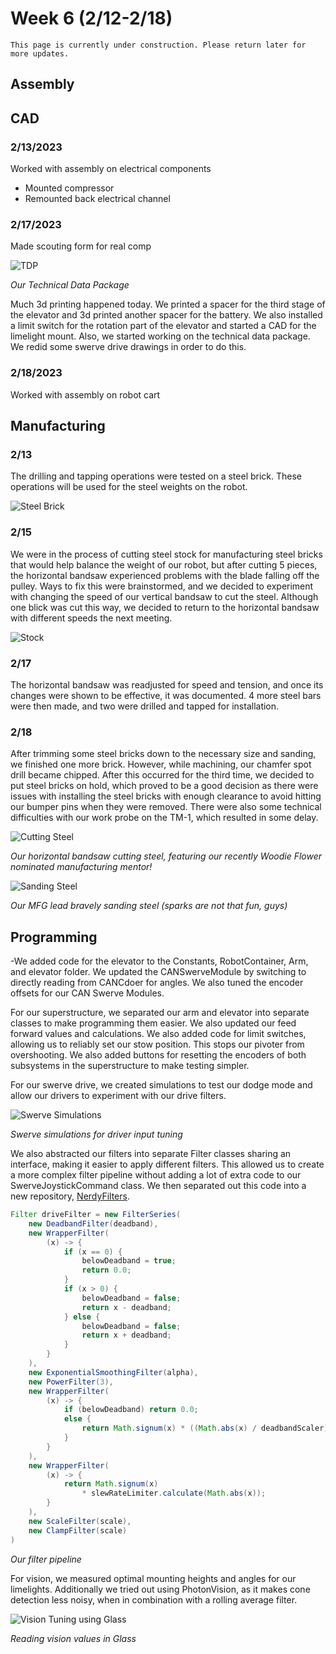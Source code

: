 # Week 6 (2/12-2/18)

```{admonition} Under Construction
This page is currently under construction. Please return later for more updates.
```

## Assembly

## CAD

### 2/13/2023

Worked with assembly on electrical components

- Mounted compressor
- Remounted back electrical channel

### 2/17/2023

Made scouting form for real comp

![TDP](./images/Week6/tdp.png)

*Our Technical Data Package*

Much 3d printing happened today. We printed a spacer for the third stage of the elevator and 3d printed another spacer for the battery. We also installed a limit switch for the rotation part of the elevator and started a CAD for the limelight mount. Also, we started working on the technical data package. We redid some swerve drive drawings in order to do this.

### 2/18/2023

Worked with assembly on robot cart

## Manufacturing

### 2/13 

The drilling and tapping operations were tested on a steel brick. These operations will be used for the steel weights on the robot. 

![Steel Brick](./images/Week6/steelbrick.png)

### 2/15 

We were in the process of cutting steel stock for manufacturing steel bricks that would help balance the weight of our robot, but after cutting 5 pieces, the horizontal bandsaw experienced problems with the blade falling off the pulley. Ways to fix this were brainstormed, and we decided to experiment with changing the speed of our vertical bandsaw to cut the steel. Although one blick was cut this way, we decided to return to the horizontal bandsaw with different speeds the next meeting. 

![Stock](./images/Week6/stock.png)

### 2/17 

The horizontal bandsaw was readjusted for speed and tension, and once its changes were shown to be effective, it was documented. 4 more steel bars were then made, and two were drilled and tapped for installation. 

### 2/18 

After trimming some steel bricks down to the necessary size and sanding, we finished one more brick. However, while machining, our chamfer spot drill became chipped. After this occurred for the third time, we decided to put steel bricks on hold, which proved to be a good decision as there were issues with installing the steel bricks with enough clearance to avoid hitting our bumper pins when they were removed. There were also some technical difficulties with our work probe on the TM-1, which resulted in some delay. 

![Cutting Steel](./images/Week6/horizontalbandsaw.png)

*Our horizontal bandsaw cutting steel, featuring our recently Woodie Flower nominated manufacturing mentor!*

![Sanding Steel](./images/Week6/sandingsteel.png)

*Our MFG lead bravely sanding steel (sparks are not that fun, guys)*

## Programming

-We added code for the elevator to the Constants, RobotContainer, Arm, and elevator folder. We updated the CANSwerveModule by switching to directly reading from CANCdoer for angles. We also tuned the encoder offsets for our CAN Swerve Modules.

For our superstructure, we separated our arm and elevator into separate classes to make programming them easier. We also updated our feed forward values and calculations. We also added code for limit switches, allowing us to reliably set our stow position. This stops our pivoter from overshooting. We also added buttons for resetting the encoders of both subsystems in the superstructure to make testing simpler.

For our swerve drive, we created simulations to test our dodge mode and allow our drivers to experiment with our drive filters. 

![Swerve Simulations](./images/Week6/swerveSimulations.png)

*Swerve simulations for driver input tuning*

We also abstracted our filters into separate Filter classes sharing an interface, making it easier to apply different filters. This allowed us to create a more complex filter pipeline without adding a lot of extra code to our SwerveJoystickCommand class. We then separated out this code into a new repository, [NerdyFilters](https://github.com/nerdherd/NerdyFilters). 

```java
Filter driveFilter = new FilterSeries(
    new DeadbandFilter(deadband),
    new WrapperFilter(
        (x) -> {
            if (x == 0) {
                belowDeadband = true;
                return 0.0;
            } 
            if (x > 0) {
                belowDeadband = false;
                return x - deadband;
            } else {
                belowDeadband = false;
                return x + deadband;
            }
        }
    ),
    new ExponentialSmoothingFilter(alpha),
    new PowerFilter(3),
    new WrapperFilter(
        (x) -> {
            if (belowDeadband) return 0.0;
            else {
                return Math.signum(x) * ((Math.abs(x) / deadbandScaler) + motorDeadband);
            }
        }
    ),
    new WrapperFilter(
        (x) -> {
            return Math.signum(x) 
                * slewRateLimiter.calculate(Math.abs(x));
        }
    ),
    new ScaleFilter(scale),
    new ClampFilter(scale)
)
```

*Our filter pipeline*

For vision, we measured optimal mounting heights and angles for our limelights. Additionally we tried out using PhotonVision, as it makes cone detection less noisy, when in combination with a rolling average filter.

![Vision Tuning using Glass](./images/Week6/visionGlass.png)

*Reading vision values in Glass*
